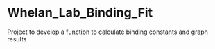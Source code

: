 # Whelan_Lab_Binding_Fit
Project to develop a function to calculate binding constants and graph results

